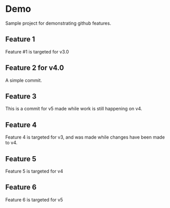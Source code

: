 # Demo

Sample project for demonstrating github features.

## Feature 1

Feature #1 is targeted for v3.0

## Feature 2 for v4.0

A simple commit.

## Feature 3

This is a commit for v5 made while work is still happening on v4.

## Feature 4

Feature 4 is targeted for v3, and was made while changes have been made to v4.

## Feature 5

Feature 5 is targeted for v4

## Feature 6

Feature 6 is targeted for v5
